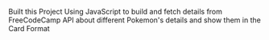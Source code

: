 Built this Project Using JavaScript to build and fetch details from FreeCodeCamp API about different Pokemon's details and show them in the Card Format
